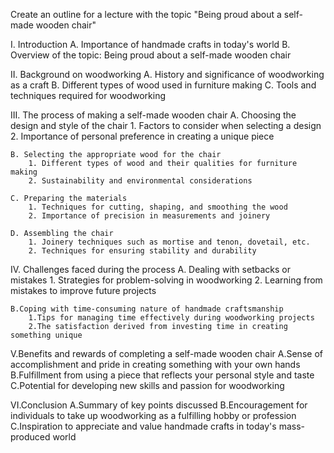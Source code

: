 Create an outline for a lecture with the topic "Being proud about a self-made wooden chair"

I. Introduction
    A. Importance of handmade crafts in today's world
    B. Overview of the topic: Being proud about a self-made wooden chair

II. Background on woodworking
    A. History and significance of woodworking as a craft
    B. Different types of wood used in furniture making
    C. Tools and techniques required for woodworking

III. The process of making a self-made wooden chair
    A. Choosing the design and style of the chair
        1. Factors to consider when selecting a design
        2. Importance of personal preference in creating a unique piece

    B. Selecting the appropriate wood for the chair
        1. Different types of wood and their qualities for furniture making
        2. Sustainability and environmental considerations

    C. Preparing the materials 
        1. Techniques for cutting, shaping, and smoothing the wood 
        2. Importance of precision in measurements and joinery

    D. Assembling the chair 
        1. Joinery techniques such as mortise and tenon, dovetail, etc.
        2. Techniques for ensuring stability and durability

IV. Challenges faced during the process 
    A. Dealing with setbacks or mistakes 
        1. Strategies for problem-solving in woodworking 
        2. Learning from mistakes to improve future projects 

    B.Coping with time-consuming nature of handmade craftsmanship 
        1.Tips for managing time effectively during woodworking projects 
      	2.The satisfaction derived from investing time in creating something unique 

V.Benefits and rewards of completing a self-made wooden chair
     A.Sense of accomplishment and pride in creating something with your own hands
     B.Fulfillment from using a piece that reflects your personal style and taste   
     C.Potential for developing new skills and passion for woodworking
   
VI.Conclusion
     A.Summary of key points discussed
     B.Encouragement for individuals to take up woodworking as a fulfilling hobby or profession
     C.Inspiration to appreciate and value handmade crafts in today's mass-produced world 